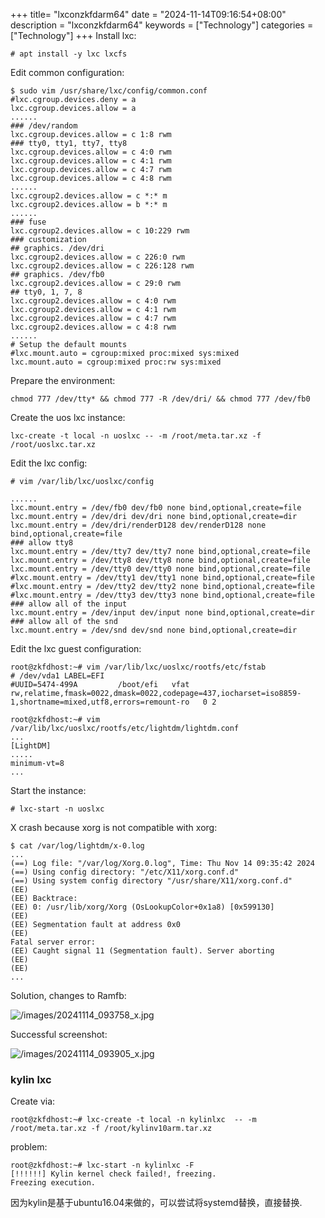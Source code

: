 +++
title= "lxconzkfdarm64"
date = "2024-11-14T09:16:54+08:00"
description = "lxconzkfdarm64"
keywords = ["Technology"]
categories = ["Technology"]
+++
Install lxc:    

```
# apt install -y lxc lxcfs
```
Edit common configuration:     

```
$ sudo vim /usr/share/lxc/config/common.conf
#lxc.cgroup.devices.deny = a
lxc.cgroup.devices.allow = a
......
### /dev/random
lxc.cgroup.devices.allow = c 1:8 rwm
### tty0, tty1, tty7, tty8
lxc.cgroup.devices.allow = c 4:0 rwm
lxc.cgroup.devices.allow = c 4:1 rwm
lxc.cgroup.devices.allow = c 4:7 rwm
lxc.cgroup.devices.allow = c 4:8 rwm
......
lxc.cgroup2.devices.allow = c *:* m
lxc.cgroup2.devices.allow = b *:* m
......
### fuse
lxc.cgroup2.devices.allow = c 10:229 rwm
### customization
## graphics. /dev/dri
lxc.cgroup2.devices.allow = c 226:0 rwm
lxc.cgroup2.devices.allow = c 226:128 rwm
## graphics. /dev/fb0
lxc.cgroup2.devices.allow = c 29:0 rwm
## tty0, 1, 7, 8
lxc.cgroup2.devices.allow = c 4:0 rwm
lxc.cgroup2.devices.allow = c 4:1 rwm
lxc.cgroup2.devices.allow = c 4:7 rwm
lxc.cgroup2.devices.allow = c 4:8 rwm
......
# Setup the default mounts
#lxc.mount.auto = cgroup:mixed proc:mixed sys:mixed
lxc.mount.auto = cgroup:mixed proc:rw sys:mixed
```
Prepare the environment:    

```
chmod 777 /dev/tty* && chmod 777 -R /dev/dri/ && chmod 777 /dev/fb0
```
Create the uos lxc instance:    

```
lxc-create -t local -n uoslxc -- -m /root/meta.tar.xz -f /root/uoslxc.tar.xz
```
Edit the lxc config:    

```
# vim /var/lib/lxc/uoslxc/config

......
lxc.mount.entry = /dev/fb0 dev/fb0 none bind,optional,create=file
lxc.mount.entry = /dev/dri dev/dri none bind,optional,create=dir
lxc.mount.entry = /dev/dri/renderD128 dev/renderD128 none bind,optional,create=file
### allow tty8
lxc.mount.entry = /dev/tty7 dev/tty7 none bind,optional,create=file
lxc.mount.entry = /dev/tty8 dev/tty8 none bind,optional,create=file
lxc.mount.entry = /dev/tty0 dev/tty0 none bind,optional,create=file
#lxc.mount.entry = /dev/tty1 dev/tty1 none bind,optional,create=file
#lxc.mount.entry = /dev/tty2 dev/tty2 none bind,optional,create=file
#lxc.mount.entry = /dev/tty3 dev/tty3 none bind,optional,create=file
### allow all of the input
lxc.mount.entry = /dev/input dev/input none bind,optional,create=dir
### allow all of the snd
lxc.mount.entry = /dev/snd dev/snd none bind,optional,create=dir

```
Edit the lxc guest configuration:    

```
root@zkfdhost:~# vim /var/lib/lxc/uoslxc/rootfs/etc/fstab 
# /dev/vda1 LABEL=EFI
#UUID=5474-499A      	/boot/efi 	vfat      	rw,relatime,fmask=0022,dmask=0022,codepage=437,iocharset=iso8859-1,shortname=mixed,utf8,errors=remount-ro	0 2

root@zkfdhost:~# vim /var/lib/lxc/uoslxc/rootfs/etc/lightdm/lightdm.conf 
...
[LightDM]
.....
minimum-vt=8
...
```
Start the instance:    

```
# lxc-start -n uoslxc
```
X crash because xorg is not compatible with xorg:    

```
$ cat /var/log/lightdm/x-0.log
...
(==) Log file: "/var/log/Xorg.0.log", Time: Thu Nov 14 09:35:42 2024
(==) Using config directory: "/etc/X11/xorg.conf.d"
(==) Using system config directory "/usr/share/X11/xorg.conf.d"
(EE) 
(EE) Backtrace:
(EE) 0: /usr/lib/xorg/Xorg (OsLookupColor+0x1a8) [0x599130]
(EE) 
(EE) Segmentation fault at address 0x0
(EE) 
Fatal server error:
(EE) Caught signal 11 (Segmentation fault). Server aborting
(EE) 
(EE) 
...
```
Solution, changes to Ramfb:    

![/images/20241114_093758_x.jpg](/images/20241114_093758_x.jpg)

Successful screenshot:    

![/images/20241114_093905_x.jpg](/images/20241114_093905_x.jpg)

### kylin lxc
Create via:    

```
root@zkfdhost:~# lxc-create -t local -n kylinlxc  -- -m /root/meta.tar.xz -f /root/kylinv10arm.tar.xz

```
problem:    

```
root@zkfdhost:~# lxc-start -n kylinlxc -F
[!!!!!!] Kylin kernel check failed!, freezing.
Freezing execution.

```
因为kylin是基于ubuntu16.04来做的，可以尝试将systemd替换，直接替换.    
